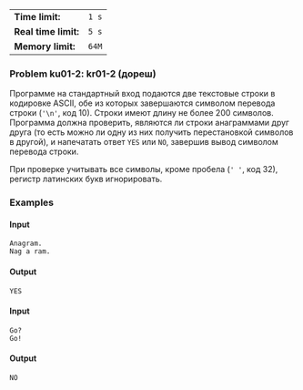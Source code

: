 |                      |       |
|----------------------|-------|
| **Time limit:**      | `1 s` |
| **Real time limit:** | `5 s` |
| **Memory limit:**    | `64M` |


### Problem ku01-2: kr01-2 (дореш)

Программе на стандартный вход подаются две текстовые строки в кодировке ASCII, обе из которых
завершаются символом перевода строки (`'\n'`, код 10). Строки имеют длину не более 200 символов.
Программа должна проверить, являются ли строки анаграммами друг друга (то есть можно ли одну из них
получить перестановкой символов в другой), и напечатать ответ `YES` или `NO`, завершив вывод
символом перевода строки.

При проверке учитывать все символы, кроме пробела (`' '`, код 32), регистр латинских букв
игнорировать.

### Examples

#### Input

    
    
    Anagram.
    Nag a ram.

#### Output

    
    
    YES

#### Input

    
    
    Go?
    Go!

#### Output

    
    
    NO

